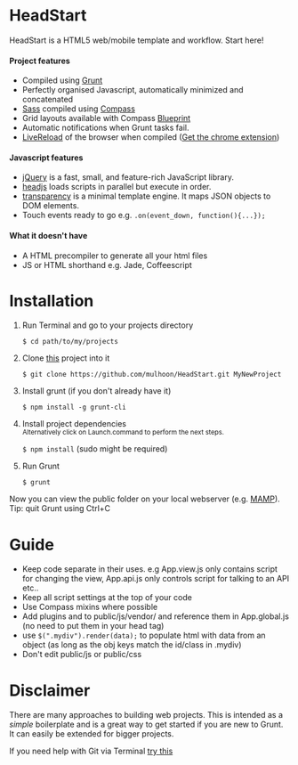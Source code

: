 HeadStart
========

HeadStart is a HTML5 web/mobile template and workflow. Start here!

#### Project features

- Compiled using [Grunt](http://gruntjs.com/)
- Perfectly organised Javascript, automatically minimized and concatenated
- [Sass](http://sass-lang.com/) compiled using [Compass](http://compass-style.org/)
- Grid layouts available with Compass [Blueprint](http://compass-style.org/reference/blueprint/)
- Automatic notifications when Grunt tasks fail.
- [LiveReload](http://livereload.com/) of the browser when compiled ([Get the chrome extension](https://chrome.google.com/webstore/detail/livereload/jnihajbhpnppcggbcgedagnkighmdlei?hl=en))

#### Javascript features

- [jQuery](http://jquery.com/) is a fast, small, and feature-rich JavaScript library.
- [headjs](http://headjs.com/) loads scripts in parallel but execute in order.
- [transparency](http://leonidas.github.io/transparency/) is a minimal template engine. It maps JSON objects to DOM elements.
- Touch events ready to go e.g. `.on(event_down, function(){...});`


#### What it doesn't have

- A HTML precompiler to generate all your html files
- JS or HTML shorthand e.g. Jade, Coffeescript


Installation
========
 
1. Run Terminal and go to your projects directory

	`$ cd path/to/my/projects`

2. Clone [this](https://github.com/mulhoon/HeadStart.git) project into it

	`$ git clone https://github.com/mulhoon/HeadStart.git MyNewProject`

3. Install grunt (if you don't already have it)

	`$ npm install -g grunt-cli`

4. Install project dependencies
	<br/><sup>Alternatively click on Launch.command to perform the next steps.</sup>

	`$ npm install` (sudo might be required)

5. Run Grunt

	`$ grunt`

Now you can view the public folder on your local webserver (e.g. [MAMP](http://www.mamp.info/)).<br/> Tip: quit Grunt using Ctrl+C


Guide
========

- Keep code separate in their uses. e.g App.view.js only contains script for changing the view, App.api.js only controls script for talking to an API etc..
- Keep all script settings at the top of your code
- Use Compass mixins where possible
- Add plugins and to public/js/vendor/ and reference them in App.global.js (no need to put them in your head tag) 
- use `$(".mydiv").render(data);` to populate html with data from an object (as long as the obj keys match the id/class in .mydiv)
- Don't edit public/js or public/css

Disclaimer
========

There are many approaches to building web projects. This is intended as a *simple* boilerplate and is a great way to get started if you are new to Grunt. It can easily be extended for bigger projects.

If you need help with Git via Terminal [try this](http://shaun.boyblack.co.za/blog/2009/03/14/getting-started-with-git-on-mac-os-x/)

